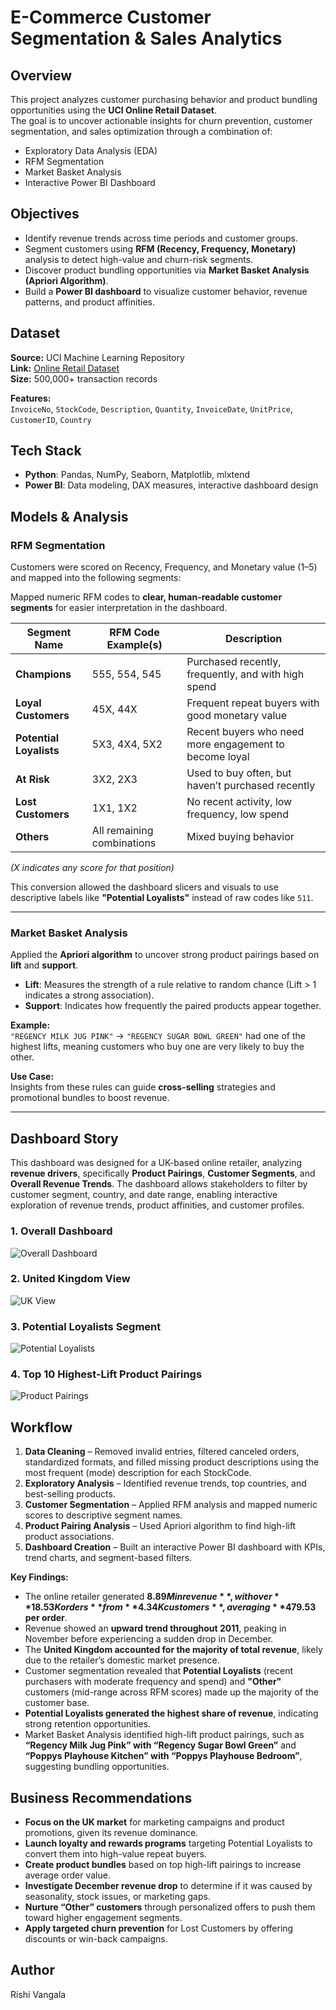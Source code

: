 # E-Commerce Customer Segmentation & Sales Analytics

## Overview
This project analyzes customer purchasing behavior and product bundling opportunities using the **UCI Online Retail Dataset**.  
The goal is to uncover actionable insights for churn prevention, customer segmentation, and sales optimization through a combination of:
- Exploratory Data Analysis (EDA)
- RFM Segmentation
- Market Basket Analysis
- Interactive Power BI Dashboard

## Objectives
- Identify revenue trends across time periods and customer groups.
- Segment customers using **RFM (Recency, Frequency, Monetary)** analysis to detect high-value and churn-risk segments.
- Discover product bundling opportunities via **Market Basket Analysis (Apriori Algorithm)**.
- Build a **Power BI dashboard** to visualize customer behavior, revenue patterns, and product affinities.

## Dataset
**Source:** UCI Machine Learning Repository  
**Link:** [Online Retail Dataset](https://archive.ics.uci.edu/dataset/352/online+retail)  
**Size:** 500,000+ transaction records  

**Features:**  
`InvoiceNo`, `StockCode`, `Description`, `Quantity`, `InvoiceDate`, `UnitPrice`, `CustomerID`, `Country`

## Tech Stack
- **Python**: Pandas, NumPy, Seaborn, Matplotlib, mlxtend
- **Power BI**: Data modeling, DAX measures, interactive dashboard design

## Models & Analysis

### RFM Segmentation
Customers were scored on Recency, Frequency, and Monetary value (1–5) and mapped into the following segments:

Mapped numeric RFM codes to **clear, human-readable customer segments** for easier interpretation in the dashboard.

| Segment Name        | RFM Code Example(s) | Description |
|---------------------|--------------------|-------------|
| **Champions**       | 555, 554, 545      | Purchased recently, frequently, and with high spend |
| **Loyal Customers** | 45X, 44X           | Frequent repeat buyers with good monetary value |
| **Potential Loyalists** | 5X3, 4X4, 5X2   | Recent buyers who need more engagement to become loyal |
| **At Risk**         | 3X2, 2X3           | Used to buy often, but haven’t purchased recently |
| **Lost Customers**  | 1X1, 1X2           | No recent activity, low frequency, low spend |
| **Others**          | All remaining combinations | Mixed buying behavior |

*(X indicates any score for that position)*

This conversion allowed the dashboard slicers and visuals to use descriptive labels like **"Potential Loyalists"** instead of raw codes like `511`.

---

### Market Basket Analysis
Applied the **Apriori algorithm** to uncover strong product pairings based on **lift** and **support**.

- **Lift**: Measures the strength of a rule relative to random chance (Lift > 1 indicates a strong association).  
- **Support**: Indicates how frequently the paired products appear together.

**Example:**  
`"REGENCY MILK JUG PINK"` → `"REGENCY SUGAR BOWL GREEN"` had one of the highest lifts, meaning customers who buy one are very likely to buy the other.

**Use Case:**  
Insights from these rules can guide **cross-selling** strategies and promotional bundles to boost revenue.

---

## Dashboard Story
This dashboard was designed for a UK-based online retailer, analyzing **revenue drivers**, specifically **Product Pairings**, **Customer Segments**, and **Overall Revenue Trends**. The dashboard allows stakeholders to filter by customer segment, country, and date range, enabling interactive exploration of revenue trends, product affinities, and customer profiles.

### 1. Overall Dashboard
![Overall Dashboard](screenshots/Online-Retail-Dashboard-Analytics.png)

### 2. United Kingdom View
![UK View](screenshots/Online-Retail-Dashboard-Analytics-UK.png)

### 3. Potential Loyalists Segment
![Potential Loyalists](screenshots/Online-Retail-Dashboard-Analytics-Potential-Loyalists-Customer-Segment.png)

### 4. Top 10 Highest-Lift Product Pairings
![Product Pairings](screenshots/Online-Retail-Dashboard-Analytics-Product-Pairings.png)

## Workflow
1. **Data Cleaning** – Removed invalid entries, filtered canceled orders, standardized formats, and filled missing product descriptions using the most frequent (mode) description for each StockCode.
2. **Exploratory Analysis** – Identified revenue trends, top countries, and best-selling products.
3. **Customer Segmentation** – Applied RFM analysis and mapped numeric scores to descriptive segment names.
4. **Product Pairing Analysis** – Used Apriori algorithm to find high-lift product associations.
5. **Dashboard Creation** – Built an interactive Power BI dashboard with KPIs, trend charts, and segment-based filters.

**Key Findings:**
- The online retailer generated **$8.89M in revenue**, with over **18.53K orders** from **4.34K customers**, averaging **$479.53 per order**.
- Revenue showed an **upward trend throughout 2011**, peaking in November before experiencing a sudden drop in December.
- The **United Kingdom accounted for the majority of total revenue**, likely due to the retailer’s domestic market presence.
- Customer segmentation revealed that **Potential Loyalists** (recent purchasers with moderate frequency and spend) and **"Other"** customers (mid-range across RFM scores) made up the majority of the customer base.
- **Potential Loyalists generated the highest share of revenue**, indicating strong retention opportunities.
- Market Basket Analysis identified high-lift product pairings, such as **“Regency Milk Jug Pink” with “Regency Sugar Bowl Green”** and **“Poppys Playhouse Kitchen” with “Poppys Playhouse Bedroom”**, suggesting bundling opportunities.

## Business Recommendations
- **Focus on the UK market** for marketing campaigns and product promotions, given its revenue dominance.
- **Launch loyalty and rewards programs** targeting Potential Loyalists to convert them into high-value repeat buyers.
- **Create product bundles** based on top high-lift pairings to increase average order value.
- **Investigate December revenue drop** to determine if it was caused by seasonality, stock issues, or marketing gaps.
- **Nurture “Other” customers** through personalized offers to push them toward higher engagement segments.
- **Apply targeted churn prevention** for Lost Customers by offering discounts or win-back campaigns.

## Author
Rishi Vangala

